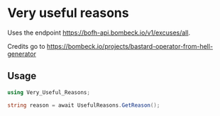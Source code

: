# Very useful reasons

Uses the
endpoint https://bofh-api.bombeck.io/v1/excuses/all.

Credits go to https://bombeck.io/projects/bastard-operator-from-hell-generator 

## Usage

```csharp
using Very_Useful_Reasons;

string reason = await UsefulReasons.GetReason();
```